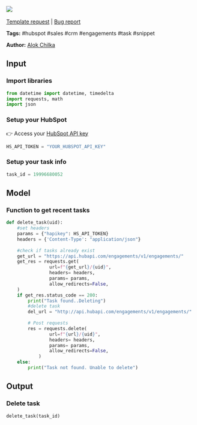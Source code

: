 <a href="https://app.naas.ai/user-redirect/naas/downloader?url=https://raw.githubusercontent.com/jupyter-naas/awesome-notebooks/master/HubSpot/HubSpot_Delete_Task.ipynb" target="_parent"><img src="https://naasai-public.s3.eu-west-3.amazonaws.com/open_in_naas.svg"/></a><br><br><a href="https://github.com/jupyter-naas/awesome-notebooks/issues/new?assignees=&labels=&template=template-request.md&title=Tool+-+Action+of+the+notebook+">Template request</a> | <a href="https://github.com/jupyter-naas/awesome-notebooks/issues/new?assignees=&labels=bug&template=bug_report.md&title=HubSpot+-+Delete+Task:+Error+short+description">Bug report</a>

**Tags:** #hubspot #sales #crm #engagements #task #snippet

**Author:** [Alok Chilka](https://www.linkedin.com/in/calok64/)

## Input

### Import libraries


```python
from datetime import datetime, timedelta
import requests, math
import json
```

### Setup your HubSpot
👉 Access your [HubSpot API key](https://knowledge.hubspot.com/integrations/how-do-i-get-my-hubspot-api-key)


```python
HS_API_TOKEN = "YOUR_HUBSPOT_API_KEY" 
```

### Setup your task info


```python
task_id = 19996680052
```

## Model

### Function to get recent tasks


```python
def delete_task(uid):
    #set headers
    params = {"hapikey": HS_API_TOKEN}
    headers = {'Content-Type': "application/json"}
    
    #check if tasks already exist
    get_url = "https://api.hubapi.com/engagements/v1/engagements/"
    get_res = requests.get(
                url=f"{get_url}/{uid}",
                headers= headers,
                params= params,
                allow_redirects=False,    
    )
    if get_res.status_code == 200:
        print("Task found..Deleting")
        #delete task
        del_url = "http://api.hubapi.com/engagements/v1/engagements/"
    
        # Post requests
        res = requests.delete(
                url=f"{url}/{uid}",
                headers= headers,
                params= params,
                allow_redirects=False,
            )
    else:
        print("Task not found. Unable to delete")
```

## Output

### Delete task


```python
delete_task(task_id)
```


```python

```
